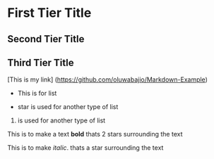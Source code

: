 # First Tier Title

## Second Tier Title

## Third Tier Title

[This is my link] (https://github.com/oluwabajio/Markdown-Example)

- This is for list

* star is used for another type of list


1.  is used for another type of list

This is to make a text **bold** thats 2 stars surrounding the text

This is to make *italic*. thats a star surrounding the text
